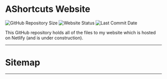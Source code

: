 # AShortcuts Website
<img src="https://img.shields.io/github/repo-size/AShortcuts/AShortcuts-Site?label=Website%20Code" alt="GitHub Repository Size">

<img src="https://img.shields.io/website?down_color=red&down_message=Offline&label=Site%20Status&up_message=Online&url=https%3A%2F%2Fashortcutst.netlify.app%2F" alt="Website Status" data-canonical-src="https://img.shields.io/website?down_color=red&down_message=Offline&label=Site%20Status&up_message=Online&url=https%3A%2F%2Fashortcutst.netlify.app%2F">

<img src="https://img.shields.io/github/last-commit/AShortcuts/AShortcuts-Site?color=purple&label=Last%20Commit" alt="Last Commit Date" data-canonical-src="https://img.shields.io/github/last-commit/AShortcuts/AShortcuts-Site?color=purple&label=Last%20Commit">

This GitHub repository holds all of the files to my website which is hosted on Netlify (and is under construction).
***
# Sitemap
______________
